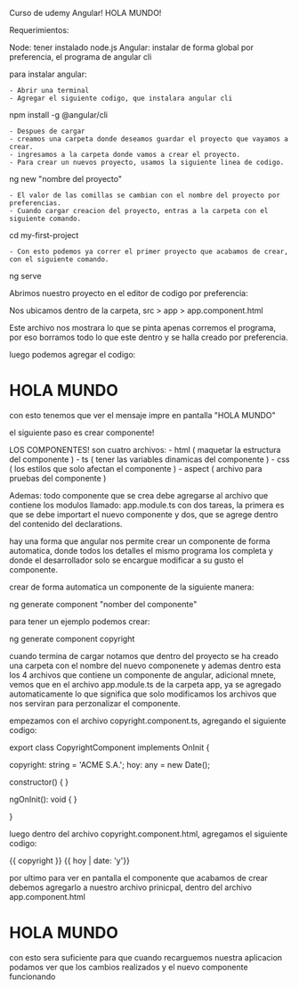 Curso de udemy Angular! 
HOLA MUNDO! 

Requerimientos: 

Node: tener instalado node.js
Angular: instalar de forma global por preferencia, el programa de angular cli

para instalar angular: 

    - Abrir una terminal
    - Agregar el siguiente codigo, que instalara angular cli

npm install -g @angular/cli

    - Despues de cargar 
    - creamos una carpeta donde deseamos guardar el proyecto que vayamos a crear. 
    - ingresamos a la carpeta donde vamos a crear el proyecto.
    - Para crear un nuevos proyecto, usamos la siguiente linea de codigo.

ng new "nombre del proyecto"

    - El valor de las comillas se cambian con el nombre del proyecto por preferencias. 
    - Cuando cargar creacion del proyecto, entras a la carpeta con el siguiente comando.

cd my-first-project

    - Con esto podemos ya correr el primer proyecto que acabamos de crear, con el siguiente comando.

ng serve


Abrimos nuestro proyecto en el editor de codigo por preferencia: 

Nos ubicamos dentro de la carpeta, src > app > app.component.html

Este archivo nos mostrara lo que se pinta apenas corremos el programa, por eso borramos todo lo que este dentro y se halla creado por preferencia. 

luego podemos agregar el codigo: 


<div>
  <h1 class="colorTitulo">HOLA MUNDO</h1>
</div>


con esto tenemos que ver el mensaje impre en pantalla "HOLA MUNDO"

el siguiente paso es crear componente! 

LOS COMPONENTES! 
son cuatro archivos: 
    - html      ( maquetar la estructura del componente )
    - ts        ( tener las variables dinamicas del componente )
    - css       ( los estilos que solo afectan el componente )
    - aspect    ( archivo para pruebas del componente )

Ademas: 
todo componente que se crea debe agregarse al archivo que contiene los modulos llamado: app.module.ts
con dos tareas, la primera es que se debe importart el nuevo componente y dos, que se agrege dentro del contenido del declarations. 

hay una forma que angular nos permite crear un componente de forma automatica, donde todos los detalles el mismo programa los completa y donde el desarrollador solo se encargue modificar a su gusto el componente. 

crear de forma automatica un componente de la siguiente manera: 

ng generate component "nomber del componente"

para tener un ejemplo podemos crear: 

ng generate component copyright

cuando termina de cargar notamos que dentro del proyecto se ha creado una carpeta con el nombre del nuevo componenete y ademas dentro esta los 4 archivos que contiene un componente de angular, adicional mnete, vemos que en el archivo app.module.ts de la carpeta app, ya se agregado automaticamente lo que significa que solo modificamos los archivos que nos serviran para perzonalizar el componente. 

empezamos con el archivo copyright.component.ts, agregando el siguiente codigo: 


export class CopyrightComponent implements OnInit {


  copyright: string = 'ACME S.A.';
  hoy: any = new Date();


  constructor() { }

  ngOnInit(): void {
  }

}


luego dentro del archivo copyright.component.html, agregamos el siguiente codigo: 


<p>{{ copyright }} {{ hoy | date: 'y'}}</p>


por ultimo para ver en pantalla el componente que acabamos de crear debemos agregarlo a nuestro archivo prinicpal, dentro del archivo app.component.html 


<div>
  <h1 class="colorTitulo">HOLA MUNDO</h1>
  <app-fechaactual></app-fechaactual>
  <app-copyright></app-copyright>
</div>


con esto sera suficiente para que cuando recarguemos nuestra aplicacion podamos ver que los cambios realizados y el nuevo componente funcionando